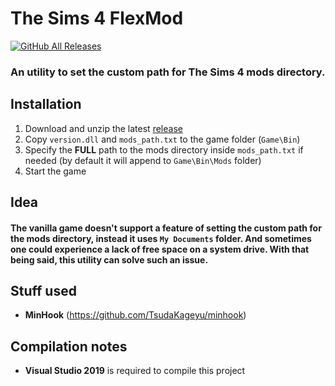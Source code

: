 # **The Sims 4 FlexMod**

[![GitHub All Releases](https://img.shields.io/github/downloads/iArtorias/sims4_flexmod/total.svg)](https://github.com/iArtorias/sims4_flexmod/releases)

### An utility to set the custom path for The Sims 4 mods directory.

## Installation

1. Download and unzip the latest [release](https://github.com/iArtorias/sims4_flexmod/releases)
2. Copy `version.dll` and `mods_path.txt` to the game folder (`Game\Bin`) 
3. Specify the **FULL** path to the mods directory inside `mods_path.txt` if needed (by default it will append to `Game\Bin\Mods` folder)
4. Start the game

## Idea

#### The vanilla game doesn't support a feature of setting the custom path for the mods directory, instead it uses `My Documents` folder. And sometimes one could experience a lack of free space on a system drive. With that being said, this utility can solve such an issue.

## Stuff used

- **MinHook** (https://github.com/TsudaKageyu/minhook)

## Compilation notes

- **Visual Studio 2019** is required to compile this project
